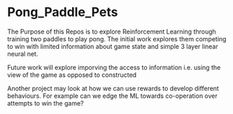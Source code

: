 # Pong_Paddle_Pets
The Purpose of this Repos is to explore Reinforcement Learning through training two paddles to play pong.
The initial work explores them competing to win with limited information about game state and simple 3 layer linear neural net.  

Future work will explore imporving the access to information i.e. using the view of the game as opposed to constructed 

Another project may look at how we can use rewards to develop different behaviours. For example can we edge the ML towards co-operation over attempts to win the game?
